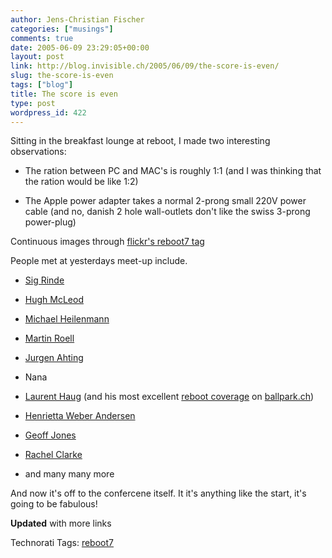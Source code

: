 ```yaml
---
author: Jens-Christian Fischer
categories: ["musings"]
comments: true
date: 2005-06-09 23:29:05+00:00
layout: post
link: http://blog.invisible.ch/2005/06/09/the-score-is-even/
slug: the-score-is-even
tags: ["blog"]
title: The score is even
type: post
wordpress_id: 422
---
```



Sitting in the breakfast lounge at reboot, I made two interesting observations:




  * The ration between PC and MAC's is roughly 1:1 (and I was thinking that the ration would be like 1:2)


  * The Apple power adapter takes a normal 2-prong small 220V power cable (and no, danish 2 hole wall-outlets don't like the swiss 3-prong power-plug)




Continuous images through [flickr's reboot7 tag](http://www.flickr.com/photos/tags/reboot7/)



People met at yesterdays meet-up include.




  * [Sig Rinde](http://thingamy.typepad.com/)


  * [Hugh McLeod](http://gapingvoid.com/)


  * [Michael Heilenmann](http://www.binarybonsai.com/)


  * [Martin Roell](http://www.roell.net/weblog/)


  * [Jurgen Ahting](http://www.is-rating.de/)


  * Nana


  * [Laurent Haug](http://bohellz.blogspot.com/) (and his most excellent [reboot coverage](http://www.ballpark.ch/blog/?s=reboot) on [ballpark.ch](http://www.ballpark.ch/))


  * [Henrietta Weber Andersen](http://henriette.prograes.com/blog/)


  * [Geoff Jones](http://www.geoffjones.com/)


  * [Rachel Clarke](http://www.bibrik.com/)


  * and many many more




And now it's off to the confercene itself. It it's anything like the start, it's going to be fabulous!



**Updated** with more links


Technorati Tags: [reboot7](http://technorati.com/tag/reboot7)

